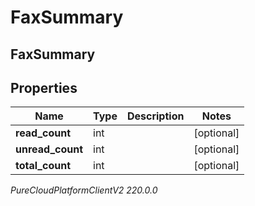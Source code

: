 # FaxSummary

## FaxSummary

## Properties

|Name | Type | Description | Notes|
|------------ | ------------- | ------------- | -------------|
| **read_count** | int |  | [optional] |
| **unread_count** | int |  | [optional] |
| **total_count** | int |  | [optional] |



_PureCloudPlatformClientV2 220.0.0_
